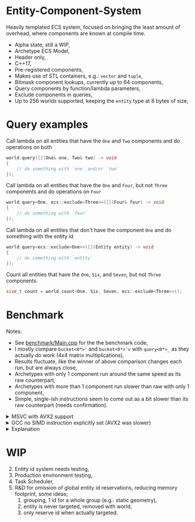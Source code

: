 # Entity-Component-System

Heavily templated ECS system, focused on bringing the least amount of overhead, where components are known at compile time.

* Alpha state, still a WIP,
* Archetype ECS Model,
* Header only,
* C++17,
* Pre-registered components,
* Makes use of STL containers, e.g.: `vector` and `tuple`,
* Bitmask component lookups, currently up to 64 components,
* Query components by function/lambda parameters,
* Exclude components in queries,
* Up to 256 worlds supported, keeping the `entity` type at 8 bytes of size,


# Query examples

Call lambda on all entities that have the `One` and `Two` components and do operations on both
```cpp
world.query([](One& one, Two& two) -> void
{
	// do something with `one` and/or `two`
});
```

Call lambda on all entities that have the `One` and `Four`, but not `Three` components and do operations on `Four`
```cpp
world.query<One, ecs::exclude<Three>>([](Four& four) -> void
{
	// do something with `four`
});
```

Call lambda on all entities that don't have the component `One` and do something with the entity id
```cpp
world.query<ecs::exclude<One>>([](Entity entity) -> void
{
	// do something with `entity`
});
```

Count all entities that have the `One`, `Six`, and `Seven`, but not `Three` components.
```cpp
size_t count = world.count<One, Six, Seven, ecs::exclude<Three>>();
```

# Benchmark

Notes:
* See [benchmark/Main.cpp](https://github.com/Fortahr/ecs/blob/main/benchmark/Main.cpp) for the the benchmark code,
* I mostly compare `bucket<0*>'` and `bucket<0*>'v` with `query<0*>_` as they actually do work (4x4 matrix multiplications),
* Results fluctuate, like the winner of above comparison changes each run, but are always close,
* Archetypes with only 1 component run around the same speed as its raw counterpart,
* Archetypes with more than 1 component run slower than raw with only 1 component,
* Simple, single-ish instructions seem to come out as a bit slower than its raw counterpart (needs confirmation).

<details>
<summary>MSVC with AVX2 support</summary>

```
Test name           run 1      run 2      run 3      run 4      run 5      run 6      run 7      run 8   ent.#     avg.time/op

== non ECS tests for comparison ==
raw<2*>'          32.3157    32.4407    32.3123    37.8498    32.2302    32.0441    32.3974    37.6322     20M     1.6826ns/op
bucket<0*>'      186.5257   186.8717   187.1009   187.6867   187.8803   187.5602   189.4021   187.4570     10M    18.7561ns/op
bucket<0*>'v     186.1202   185.8411   191.5940   194.3817   186.4195   187.0899   186.8392   185.2295     10M    18.7939ns/op
bucket<2*>'       58.3769    61.8686    59.8934    60.5815    62.9482    63.5913    60.1971    58.3236     30M     2.0241ns/op

== queries ==
query<0*>_       184.5911   186.2881   184.3497   185.2179   185.5310   185.6525   188.6758   184.5053     10M    18.5601ns/op
query<1=>_        20.4201    19.3007    19.8114    20.7901    19.0269    18.9761    19.1509    20.1484     10M     1.9703ns/op
query<1, 2*>_     25.6831    26.0038    25.6350    25.4649    24.5713    24.6802    24.5947    28.3017     10M     2.5617ns/op
query<2*>_        68.2834    67.4573    71.0837    67.2431    66.9042    71.0874    68.6399    67.0663     30M     2.2824ns/op
query<1*, 2*>     54.3241    52.0642    53.7581    53.0656    52.8810    51.6022    52.9664    52.5022     10M     5.2895ns/op
query<1*, 2*>_    42.2156    39.4935    41.5285    39.3814    40.0748    42.9833    40.3733    39.7693     10M     4.0727ns/op

== counting ==
query<1, 2>_       1.2393     1.4638     1.7770     1.6639     1.3500     1.4309     1.5769     1.2824     10M     0.1473ns/op
count<1, 2>        0.0001     0.0002     0.0001     0.0001     0.0001     0.0001     0.0001     0.0001     10M     0.0000ns/op
query<3>_          2.5724     2.6407     2.5421     2.5750     2.5456     2.6920     2.5160     2.5106     20M     0.1287ns/op
count<3, !1>       0.0002     0.0002     0.0001     0.0003     0.0001     0.0001     0.0002     0.0001     10M     0.0000ns/op
query<3, !1>_      1.7682     1.6491     1.5490     1.7812     1.3696     1.7111     1.8046     1.8607     10M     0.1687ns/op
query<E, !1>_      5.8915     7.2330     5.0008     5.3596     6.1713     5.9104     5.2711     5.0480     40M     0.1434ns/op
```
</details>

<details>
<summary>GCC no SIMD instruction explicitly set (AVX2 was slower)</summary>

```
Test name           run 1      run 2      run 3      run 4      run 5      run 6      run 7      run 8   ent.#     avg.time/op

== non ECS tests for comparison ==
raw<2*>'          33.4490    33.1730    33.4590    33.8040    33.7900    34.3510    33.1200    33.2880     20M     1.6777ns/op
bucket<0*>'       80.5050    80.4330    79.8490    79.5640    79.9360    80.0220    80.3830    79.8170     10M     8.0064ns/op
bucket<0*>'v      81.5530    79.6690    80.2050    80.2150    79.7810    80.1250    79.3320    80.5830     10M     8.0183ns/op
bucket<2*>'       60.2140    59.7490    60.5200    61.0490    60.1580    60.0860    60.7190    64.7950     30M     2.0304ns/op

== queries ==
query<0*>_        80.5390    81.8830    81.6590    81.6370    81.1730    80.7600    81.5300    81.2360     10M     8.1302ns/op
query<1=>_        20.0220    19.2790    19.1490    19.2400    19.0360    18.9360    19.5970    18.9820     10M     1.9280ns/op
query<1, 2*>_     25.3180    26.0180    25.4640    25.2730    26.5000    25.3530    26.7290    25.4340     10M     2.5761ns/op
query<2*>_        70.7140    71.3480    70.8380    70.9630    70.6390    70.7920    70.4010    71.3300     30M     2.3626ns/op
query<1*, 2*>     42.8010    42.2400    41.9550    42.7440    42.6830    42.2840    42.3580    42.4760     10M     4.2443ns/op
query<1*, 2*>_    42.7110    42.9580    42.2230    42.5610    42.9310    42.6730    42.0860    42.4870     10M     4.2579ns/op

== counting ==
query<1, 2>_       0.0000     0.0010     0.0000     0.0000     0.0000     0.0010     0.0000     0.0000     10M     0.0000ns/op
count<1, 2>        0.0000     0.0000     0.0000     0.0000     0.0010     0.0000     0.0000     0.0010     10M     0.0000ns/op
query<3>_          0.0000     0.0000     0.0000     0.0000     0.0000     0.0000     0.0000     0.0000     20M     0.0000ns/op
count<3, !1>       0.0000     0.0010     0.0010     0.0010     0.0010     0.0000     0.0010     0.0010     10M     0.0001ns/op
query<3, !1>_      0.0000     0.0010     0.0000     0.0010     0.0000     0.0010     0.0000     0.0000     10M     0.0000ns/op
query<E, !1>_      0.0010     0.0000     0.0000     0.0000     0.0000     0.0010     0.0000     0.0000     40M     0.0000ns/op
```
</details>

<details>
<summary>Explanation</summary>

```
0-9  Component to find, component 0 = 4x4 matrix (glm::mat4), other components are single __m128 packed floats
E    Entity (parameter input)

=    Assignment operation on component
*    Multiplication operation on component

!    Exclude component
'    Manual inlined code (no function/lambda)
_    Lambda
v    Obsolete, evaluates reinterpret overhead due to potential optimization misses.
```
</details>

# WIP

2. Entity id system needs testing,
3. Production environment testing,
4. Task Scheduler,
4. R&D for omission of global entity id reservations, reducing memory footprint, some ideas;
	1. grouping, 1 id for a whole group (e.g.: static geometry),
	2. entity is never targeted, removed with world,
	3. only reserve id when actually targeted.
